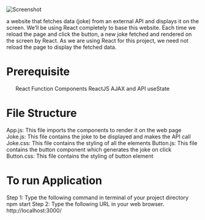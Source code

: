 ![Screenshot](../jokes/src/screenshot.png)


<p>
 a website that fetches data (joke) from an external API and displays it on the screen. We’ll be using React completely to base this website. Each time we reload the page and click the button, a new joke fetched and rendered on the screen by React. As we are using React for this project, we need not reload the page to display the fetched data.
 <p>

 <h1>
 Prerequisite
 </h1>

 <ul>
React
Function Components
ReactJS AJAX and API
useState
 </ul>

 <h1> File Structure </h1>
App.js: This file imports the components to render it on the web page
Joke.js: This file contains the joke to be displayed and makes the API call
Joke.css: This file contains the styling of all the elements 
Button.js: This file contains the button component which generates the joke on click
Button.css: This file contains the styling of button element

<h1> To run Application </h1>
Step 1: Type the following command in terminal of your project directory
npm start
Step 2: Type the following URL in your web browser.
http://localhost:3000/